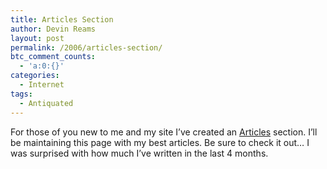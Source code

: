 ```yaml
---
title: Articles Section
author: Devin Reams
layout: post
permalink: /2006/articles-section/
btc_comment_counts:
  - 'a:0:{}'
categories:
  - Internet
tags:
  - Antiquated
---
```

For those of you new to me and my site I&#8217;ve created an [Articles][1] section. I&#8217;ll be maintaining this page with my best articles. Be sure to check it out&#8230; I was surprised with how much I&#8217;ve written in the last 4 months.

 [1]: http://devinreams.com/articles/